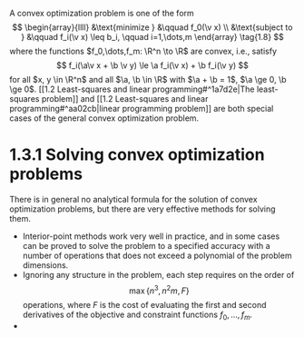 A convex optimization problem is one of the form
$$
\begin{array}{llll}
&\text{minimize } &\qquad f_0(\v x) \\
&\text{subject to } &\qquad f_i(\v x) \leq b_i, \qquad i=1,\dots,m
\end{array}
\tag{1.8}
$$
where the functions $f_0,\dots,f_m: \R^n \to \R$ are convex, i.e., satisfy
$$
f_i(\a\v x + \b \v y) \le \a f_i(\v x) + \b f_i(\v y)
$$for all $x, y \in \R^n$ and all $\a, \b \in \R$ with $\a + \b = 1$, $\a \ge 0, \b \ge 0$. [[1.2 Least-squares and linear programming#^1a7d2e|The least-squares problem]] and [[1.2 Least-squares and linear programming#^aa02cb|linear programming problem]] are both special cases of the general convex optimization problem.
# 1.3.1 Solving convex optimization problems
There is in general no analytical formula for the solution of convex optimization problems, but there are very effective methods for solving them.

- Interior-point methods work very well in practice, and in some cases can be proved to solve the problem to a specified accuracy with a number of operations that does not exceed a polynomial of the problem dimensions.
- Ignoring any structure in the problem, each step requires on the order of $$\max\{n^3, n^2m, F\}$$ operations, where $F$ is the cost of evaluating the first and second derivatives of the objective and constraint functions $f_0, \dots, f_m$.
- 
